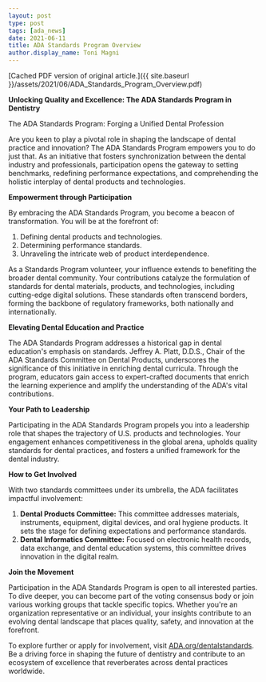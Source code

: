 ```yaml
---
layout: post
type: post
tags: [ada_news]
date: 2021-06-11
title: ADA Standards Program Overview
author.display_name: Toni Magni
---
```


[Cached PDF version of original article.]({{ site.baseurl }}/assets/2021/06/ADA_Standards_Program_Overview.pdf)


**Unlocking Quality and Excellence: The ADA Standards Program in Dentistry**

The ADA Standards Program: Forging a Unified Dental Profession

Are you keen to play a pivotal role in shaping the landscape of dental practice and innovation? The ADA Standards Program empowers you to do just that. As an initiative that fosters synchronization between the dental industry and professionals, participation opens the gateway to setting benchmarks, redefining performance expectations, and comprehending the holistic interplay of dental products and technologies.

**Empowerment through Participation**

By embracing the ADA Standards Program, you become a beacon of transformation. You will be at the forefront of:

1. Defining dental products and technologies.
2. Determining performance standards.
3. Unraveling the intricate web of product interdependence.

As a Standards Program volunteer, your influence extends to benefiting the broader dental community. Your contributions catalyze the formulation of standards for dental materials, products, and technologies, including cutting-edge digital solutions. These standards often transcend borders, forming the backbone of regulatory frameworks, both nationally and internationally.

**Elevating Dental Education and Practice**

The ADA Standards Program addresses a historical gap in dental education's emphasis on standards. Jeffrey A. Platt, D.D.S., Chair of the ADA Standards Committee on Dental Products, underscores the significance of this initiative in enriching dental curricula. Through the program, educators gain access to expert-crafted documents that enrich the learning experience and amplify the understanding of the ADA's vital contributions.

**Your Path to Leadership**

Participating in the ADA Standards Program propels you into a leadership role that shapes the trajectory of U.S. products and technologies. Your engagement enhances competitiveness in the global arena, upholds quality standards for dental practices, and fosters a unified framework for the dental industry.

**How to Get Involved**

With two standards committees under its umbrella, the ADA facilitates impactful involvement:

1. **Dental Products Committee:** This committee addresses materials, instruments, equipment, digital devices, and oral hygiene products. It sets the stage for defining expectations and performance standards.
2. **Dental Informatics Committee:** Focused on electronic health records, data exchange, and dental education systems, this committee drives innovation in the digital realm.

**Join the Movement**

Participation in the ADA Standards Program is open to all interested parties. To dive deeper, you can become part of the voting consensus body or join various working groups that tackle specific topics. Whether you're an organization representative or an individual, your insights contribute to an evolving dental landscape that places quality, safety, and innovation at the forefront.

To explore further or apply for involvement, visit [ADA.org/dentalstandards](https://www.ada.org/resources/practice/dental-standards). Be a driving force in shaping the future of dentistry and contribute to an ecosystem of excellence that reverberates across dental practices worldwide.
